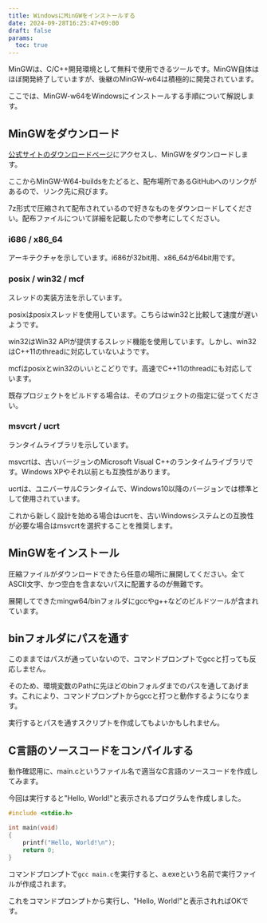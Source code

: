 ```yaml
---
title: WindowsにMinGWをインストールする
date: 2024-09-28T16:25:47+09:00
draft: false
params:
  toc: true
---
```


MinGWは、C/C++開発環境として無料で使用できるツールです。MinGW自体はほぼ開発終了していますが、後継のMinGW-w64は積極的に開発されています。

ここでは、MinGW-w64をWindowsにインストールする手順について解説します。

## MinGWをダウンロード

[公式サイトのダウンロードページ](https://www.mingw-w64.org/downloads/)にアクセスし、MinGWをダウンロードします。

ここからMinGW-W64-buildsをたどると、配布場所であるGitHubへのリンクがあるので、リンク先に飛びます。

7z形式で圧縮されて配布されているので好きなものをダウンロードしてください。配布ファイルについて詳細を記載したので参考にしてください。

### i686 / x86_64

アーキテクチャを示しています。i686が32bit用、x86_64が64bit用です。

### posix / win32 / mcf

スレッドの実装方法を示しています。

posixはposixスレッドを使用しています。こちらはwin32と比較して速度が遅いようです。

win32はWin32 APIが提供するスレッド機能を使用しています。しかし、win32はC++11のthreadに対応していないようです。

mcfはposixとwin32のいいとこどりです。高速でC++11のthreadにも対応しています。

既存プロジェクトをビルドする場合は、そのプロジェクトの指定に従ってください。

### msvcrt / ucrt

ランタイムライブラリを示しています。

msvcrtは、古いバージョンのMicrosoft Visual C++のランタイムライブラリです。Windows XPやそれ以前とも互換性があります。

ucrtは、ユニバーサルCランタイムで、Windows10以降のバージョンでは標準として使用されています。

これから新しく設計を始める場合はucrtを、古いWindowsシステムとの互換性が必要な場合はmsvcrtを選択することを推奨します。

## MinGWをインストール

圧縮ファイルがダウンロードできたら任意の場所に展開してください。全てASCII文字、かつ空白を含まないパスに配置するのが無難です。

展開してできたmingw64/binフォルダにgccやg++などのビルドツールが含まれています。

## binフォルダにパスを通す

このままではパスが通っていないので、コマンドプロンプトでgccと打っても反応しません。

そのため、環境変数のPathに先ほどのbinフォルダまでのパスを通してあげます。これにより、コマンドプロンプトからgccと打つと動作するようになります。

実行するとパスを通すスクリプトを作成してもよいかもしれません。

## C言語のソースコードをコンパイルする

動作確認用に、main.cというファイル名で適当なC言語のソースコードを作成してみます。

今回は実行すると"Hello, World!"と表示されるプログラムを作成しました。

```c
#include <stdio.h>

int main(void)
{
    printf("Hello, World!\n");
    return 0;
}
```

コマンドプロンプトで`gcc main.c`を実行すると、a.exeという名前で実行ファイルが作成されます。

これをコマンドプロンプトから実行し、"Hello, World!"と表示されればOKです。
